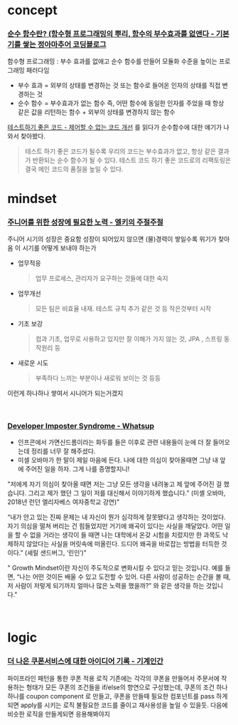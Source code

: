 # concept
### [순수 함수란? (함수형 프로그래밍의 뿌리, 함수의 부수효과를 없앤다 - 기본기를 쌓는 정아마추어 코딩블로그](https://jeong-pro.tistory.com/23)

함수형 프로그래밍 : 부수 효과를 없애고 순수 함수를 만들어 모듈화 수준을 높이는 프로그래밍 패러다임
* 부수 효과 = 외부의 상태를 변경하는 것 또는 함수로 들어온 인자의 상태를 직접 변경하는 것
* 순수 함수 = 부수효과가 없는 함수 즉, 어떤 함수에 동일한 인자를 주었을 때 항상 같은 값을 리턴하는 함수  + 외부의 상태를 변경하지 않는 함수

[테스트하기 좋은 코드 - 제어할 수 없는 코드 개선](https://jojoldu.tistory.com/676) 를 읽다가 순수함수에 대한 얘기가 나와서 찾아봤다.

>테스트 하기 좋은 코드가 될수록 우리의 코드는 부수효과가 없고, 항상 같은 결과가 반환되는 순수 함수가 될 수 있다.
테스트 코드 하기 좋은 코드로의 리팩토링은 결국 메인 코드의 품질을 높일 수 있다.


# mindset
### [주니어를 위한 성장에 필요한 노력 - 엘키의 주절주절](https://elky84.github.io/2022/08/21/junior_effort)
주니어 시기의 성장은 중요함
성장이 되어있지 않으면 (물)경력이 쌓일수록 위기가 찾아옴
이 시기를 어떻게 보내야 하는가
- 업무적응
    > 업무 프로세스, 관리자가 요구하는 것들에 대한 숙지
- 업무개선
    > 모든 팀은 비효율 내재. 테스트 규칙 추가 같은 것 등 작은것부터 시작
- 기초 보강
    > 컴과 기초, 업무로 사용하고 있지만 잘 이해가 가지 않는 것, JPA , 스프링 동작원리 등
- 새로운 시도
    > 부족하다 느끼는 부분이나 새로워 보이는 것 등등

이런게 하나하나 쌓여서 시니어가 되는거겠지

<br>

### [Developer Imposter Syndrome - Whatsup](https://medium.com/lemonbase/developer-imposter-syndrome-153f4d94c5d8)
- 인프콘에서 가면신드롬이라는 화두를 들은 이후로 관련 내용들이 눈에 더 잘 들어오는데 정리를 너무 잘 해주셨다.
- 미셀 오바마가 한 말이 제일 마음에 든다. 나에 대한 의심이 찾아올때면 그냥 내 앞에 주어진 일을 하자. 그게 나를 증명할지니!

"저에게 자기 의심이 찾아올 때면 저는 그냥 모든 생각을 내려놓고 제 앞에 주어진 걸 했습니다. 그리고 제가 했던 그 일이 저를 대신해서 이야기하게 했습니다.” (미셸 오바마, 2018년 런던 엘리자베스 여자중학교 강연)"

“내가 안고 있는 진짜 문제는 내 자신이 뭔가 심각하게 잘못됐다고 생각하는 것이었다. 자기 의심을 떨쳐 버리는 건 힘들었지만 거기에 왜곡이 있다는 사실을 깨달았다. 어떤 일을 할 수 없을 거라는 생각이 들 때면 나는 대학에서 온갖 시험을 치렀지만 한 과목도 낙제하지 않았다는 사실을 머릿속에 떠올린다. 드디어 왜곡을 바로잡는 방법을 터득한 것이다.” (셰릴 샌드버그, ‘린인’)"

" Growth Mindset이란 자신이 주도적으로 변화시킬 수 있다고 믿는 것입니다.
예를 들면, “나는 어떤 것이든 배울 수 있고 도전할 수 있어. 다른 사람이 성공하는 순간을 볼 때, 저 사람이 저렇게 되기까지 얼마나 많은 노력을 했을까?” 와 같은 생각을 하는 것입니다."

<br>

# logic

### [더 나은 쿠폰서비스에 대한 아이디어 기록 - 기계인간](https://johngrib.github.io/wiki/article/coupon-service-and-code-data)
파이프라인 패턴을 통한 쿠폰 적용 로직
기존에는 각각의 쿠폰을 만들어서 주문서에 작용하는 형태가 모든 쿠폰의 조건들을 if/else의 향연으로 구성했는데,  쿠폰의 조건 하나하나를 coupon component 로 만들고, 쿠폰을 만들때 필요한 컴포넌트를 pass 하게 되면 apply를 시키는 로직
불필요한 코드를 줄이고 재사용성을 높일 수 있을듯. 다음에 비슷한 로직을 만들게되면 응용해봐야지